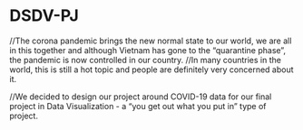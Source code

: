 # DSDV-PJ
//The corona pandemic brings the new normal state to our world, we are all in this together and although Vietnam has gone to the “quarantine phase”, the pandemic is now controlled in our country.
//In many countries in the world, this is still a hot topic and people are definitely very concerned about it.

//We decided to design our project around COVID-19 data for our final project in Data Visualization - a “you get out what you put in” type of project.
